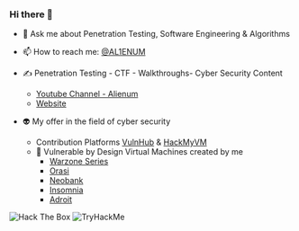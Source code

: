 ### Hi there 👋

<!--
**AL1ENUM/AL1ENUM** is a ✨ _special_ ✨ repository because its `README.md` (this file) appears on your GitHub profile.
-->
- 💬 Ask me about Penetration Testing, Software Engineering & Algorithms
- 📫 How to reach me: [@AL1ENUM](https://twitter.com/AL1ENUM)

- ✍ Penetration Testing - CTF - Walkthroughs- Cyber Security Content
    - [Youtube Channel - Alienum](https://www.youtube.com/channel/UCEYXThW-Vj7PFSQW5-r2F_w)
    - [Website](https://al1enum.github.io/)

- 👽 My offer in the field of cyber security
  - Contribution Platforms [VulnHub](https://www.vulnhub.com/) & [HackMyVM](https://hackmyvm.eu/)
  - 🚀 Vulnerable by Design Virtual Machines created by me
     - [Warzone Series](https://www.vulnhub.com/series/warzone,395/)
     - [Orasi](https://www.vulnhub.com/entry/orasi-1,660/)
     - [Neobank](https://www.vulnhub.com/entry/neobank-1,642/)
     - [Insomnia](https://www.vulnhub.com/entry/insomnia-1,644/)
     - [Adroit](https://www.vulnhub.com/entry/adroit-101,647/)

<img src="http://www.hackthebox.eu/badge/image/314167" alt="Hack The Box">




<img src="https://tryhackme-badges.s3.amazonaws.com/aeriko.png" alt="TryHackMe">  
<!---
m1tak was here
--->
